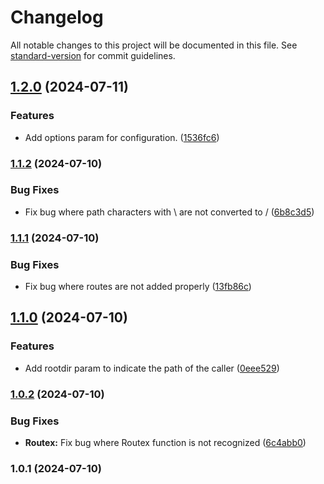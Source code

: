 # Changelog

All notable changes to this project will be documented in this file. See [standard-version](https://github.com/conventional-changelog/standard-version) for commit guidelines.

## [1.2.0](https://github.com/kntgio-z/routex/compare/v1.1.2...v1.2.0) (2024-07-11)


### Features

* Add options param for configuration. ([1536fc6](https://github.com/kntgio-z/routex/commit/1536fc6bfb47e096c78c4a3823dcd12a6577eb70))

### [1.1.2](https://github.com/kntgio-z/routex/compare/v1.1.1...v1.1.2) (2024-07-10)


### Bug Fixes

* Fix bug where path characters with \ are not converted to / ([6b8c3d5](https://github.com/kntgio-z/routex/commit/6b8c3d51f7dbcd6b09fdb720a26bd3716269a4af))

### [1.1.1](https://github.com/kntgio-z/routex/compare/v1.1.0...v1.1.1) (2024-07-10)


### Bug Fixes

* Fix bug where routes are not added properly ([13fb86c](https://github.com/kntgio-z/routex/commit/13fb86c43bc862d9258a8db5aee10156b7738d0b))

## [1.1.0](https://github.com/kntgio-z/routex/compare/v1.0.2...v1.1.0) (2024-07-10)


### Features

* Add rootdir param to indicate the path of the caller ([0eee529](https://github.com/kntgio-z/routex/commit/0eee52948b0d82afb2a63f810679d60cbc863706))

### [1.0.2](https://github.com/kntgio-z/routex/compare/v1.0.1...v1.0.2) (2024-07-10)


### Bug Fixes

* **Routex:** Fix bug where Routex function is not recognized ([6c4abb0](https://github.com/kntgio-z/routex/commit/6c4abb0b200312f5147659b229d2378a4f0d5266))

### 1.0.1 (2024-07-10)

